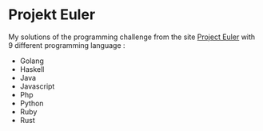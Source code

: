 # Projekt Euler

My solutions of the programming challenge from the site [Project Euler](https://projecteuler.net/) with 9 different programming language :

* Golang
* Haskell
* Java
* Javascript
* Php
* Python
* Ruby
* Rust

